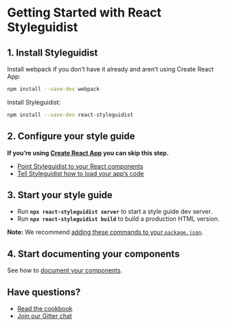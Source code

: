 # Getting Started with React Styleguidist

## 1. Install Styleguidist

Install webpack if you don’t have it already and aren’t using Create React App:

```bash
npm install --save-dev webpack
```

Install Styleguidist:

```bash
npm install --save-dev react-styleguidist
```

## 2. Configure your style guide

**If you’re using [Create React App](https://github.com/facebook/create-react-app) you can skip this step.**

- [Point Styleguidist to your React components](Components.md)
- [Tell Styleguidist how to load your app’s code](Webpack.md)

## 3. Start your style guide

- Run **`npx react-styleguidist server`** to start a style guide dev server.
- Run **`npx react-styleguidist build`** to build a production HTML version.

**Note:** We recommend [adding these commands to your `package.json`](CLI.md).

## 4. Start documenting your components

See how to [document your components](Documenting.md).

## Have questions?

- [Read the cookbook](Cookbook.md)
- [Join our Gitter chat](https://gitter.im/styleguidist/styleguidist)
